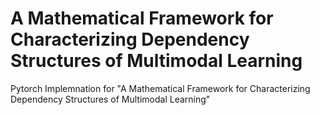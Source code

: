 # A Mathematical Framework for Characterizing Dependency Structures of Multimodal Learning
Pytorch Implemnation for "A Mathematical Framework for Characterizing Dependency Structures of Multimodal Learning"
